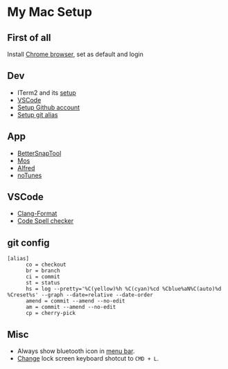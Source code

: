 # My Mac Setup

## First of all
Install [Chrome browser](https://www.google.com/chrome/), set as default and login

## Dev
- ITerm2 and its [setup](https://medium.com/ayuth/iterm2-zsh-oh-my-zsh-the-most-power-full-of-terminal-on-macos-bdb2823fb04c)
- [VSCode](https://code.visualstudio.com/)
- [Setup Github account](https://docs.github.com/en/get-started/quickstart/set-up-git)
- [Setup git alias](https://git-scm.com/book/en/v2/Git-Basics-Git-Aliases)

## App
- [BetterSnapTool](https://apps.apple.com/us/app/bettersnaptool/id417375580?mt=12)
- [Mos](https://mos.caldis.me/)
- [Alfred](https://www.alfredapp.com/)
- [noTunes](https://github.com/tombonez/noTunes)

## VSCode
- [Clang-Format](https://github.com/xaverh/vscode-clang-format)
- [Code Spell checker](https://marketplace.visualstudio.com/items?itemName=streetsidesoftware.code-spell-checker)

## git config

```shell
[alias]
      co = checkout
      br = branch
      ci = commit
      st = status
      hs = log --pretty='%C(yellow)%h %C(cyan)%cd %Cblue%aN%C(auto)%d %Creset%s' --graph --date=relative --date-order
      amend = commit --amend --no-edit
      am = commit --amend --no-edit
      cp = cherry-pick
```

## Misc
- Always show bluetooth icon in [menu bar](https://support.apple.com/en-bh/guide/macbook-pro/apdbd44531c5/mac#:~:text=Tip%3A%20If%20you%20don't,in%20Menu%20Bar%20for%20Bluetooth.).
- [Change](https://apple.stackexchange.com/questions/299676/how-do-i-change-the-shortcut-for-lock-screen) lock screen keyboard shotcut to `CMD + L`.